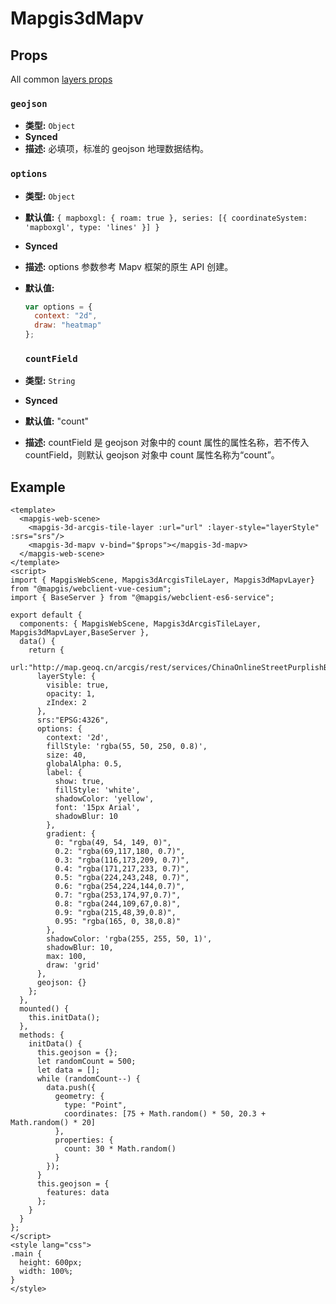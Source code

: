 # Mapgis3dMapv

## Props

All common [layers props](/zh/api/Layers/README.md#props)

### `geojson`

- **类型:** `Object`
- **Synced**
- **描述:** 必填项，标准的 geojson 地理数据结构。

### `options`

- **类型:** `Object`
- **默认值:** `{ mapboxgl: { roam: true }, series: [{ coordinateSystem: 'mapboxgl', type: 'lines' }] }`
- **Synced**
- **描述:** options 参数参考 Mapv 框架的原生 API 创建。
- **默认值:**

  ```js
  var options = {
    context: "2d",
    draw: "heatmap"
  };
  ```

  ### `countField`

- **类型:** `String`
- **Synced**
- **默认值:** "count"
- **描述:** countField 是 geojson 对象中的 count 属性的属性名称，若不传入 countField，则默认 geojson 对象中 count 属性名称为“count”。

## Example

```vue
<template>
  <mapgis-web-scene>
    <mapgis-3d-arcgis-tile-layer :url="url" :layer-style="layerStyle" :srs="srs"/>
    <mapgis-3d-mapv v-bind="$props"></mapgis-3d-mapv>
  </mapgis-web-scene>
</template>
<script>
import { MapgisWebScene, Mapgis3dArcgisTileLayer, Mapgis3dMapvLayer} from "@mapgis/webclient-vue-cesium";
import { BaseServer } from "@mapgis/webclient-es6-service";

export default {
  components: { MapgisWebScene, Mapgis3dArcgisTileLayer, Mapgis3dMapvLayer,BaseServer },
  data() {
    return {
      url:"http://map.geoq.cn/arcgis/rest/services/ChinaOnlineStreetPurplishBlue/MapServer",
      layerStyle: {
        visible: true,
        opacity: 1,
        zIndex: 2
      },
      srs:"EPSG:4326",
      options: {
        context: '2d',
        fillStyle: 'rgba(55, 50, 250, 0.8)',
        size: 40,
        globalAlpha: 0.5,
        label: {
          show: true,
          fillStyle: 'white',
          shadowColor: 'yellow',
          font: '15px Arial',
          shadowBlur: 10
        },
        gradient: {
          0: "rgba(49, 54, 149, 0)",
          0.2: "rgba(69,117,180, 0.7)",
          0.3: "rgba(116,173,209, 0.7)",
          0.4: "rgba(171,217,233, 0.7)",
          0.5: "rgba(224,243,248, 0.7)",
          0.6: "rgba(254,224,144,0.7)",
          0.7: "rgba(253,174,97,0.7)",
          0.8: "rgba(244,109,67,0.8)",
          0.9: "rgba(215,48,39,0.8)",
          0.95: "rgba(165, 0, 38,0.8)"
        },
        shadowColor: 'rgba(255, 255, 50, 1)',
        shadowBlur: 10,
        max: 100,
        draw: 'grid'
      },
      geojson: {}
    };
  },
  mounted() {
    this.initData();
  },
  methods: {
    initData() {
      this.geojson = {};
      let randomCount = 500;
      let data = [];
      while (randomCount--) {
        data.push({
          geometry: {
            type: "Point",
            coordinates: [75 + Math.random() * 50, 20.3 + Math.random() * 20]
          },
          properties: {
            count: 30 * Math.random()
          }
        });
      }
      this.geojson = {
        features: data
      };
    }
  }
};
</script>
<style lang="css">
.main {
  height: 600px;
  width: 100%;
}
</style>
```
